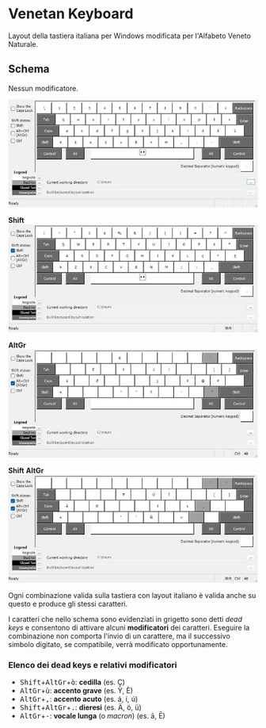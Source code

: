 # Venetan Keyboard

Layout della tastiera italiana per Windows modificata per l'Alfabeto Veneto Naturale.

## Schema

Nessun modificatore.

![keyboard with dead keys](images/Venetan.webp?raw=true)

**Shift**
![keyboard with dead keys](images/VenetanShft.webp?raw=true)

**AltGr**
![keyboard with dead keys](images/VenetanAltGr.webp?raw=true)

**Shift** **AltGr**
![keyboard with dead keys](images/VenetanShftAltGr.webp?raw=true)

Ogni combinazione valida sulla tastiera con layout italiano è valida anche su questo e produce gli stessi caratteri.

I caratteri che nello schema sono evidenziati in grigetto sono detti *dead keys* e consentono di attivare alcuni **modificatori** dei caratteri.
Eseguire la combinazione non comporta l'invio di un carattere, ma il successivo simbolo digitato, se compatibile, verrà modificato opportunamente.

### Elenco dei dead keys e relativi modificatori

* <kbd>Shift</kbd>+<kbd>AltGr</kbd>+<kbd>ò</kbd>: **cedilla** (es. Ç)
* <kbd>AltGr</kbd>+<kbd>ù</kbd>: **accento grave** (es. Ỳ, È)
* <kbd>AltGr</kbd>+<kbd>,</kbd>: **accento acuto** (es. á, í, ú)
* <kbd>Shift</kbd>+<kbd>AltGr</kbd>+<kbd>.</kbd>: **dieresi** (es. Ä, ö, ü)
* <kbd>AltGr</kbd>+<kbd>-</kbd>: **vocale lunga** (o _macron_) (es. ā, Ē)

